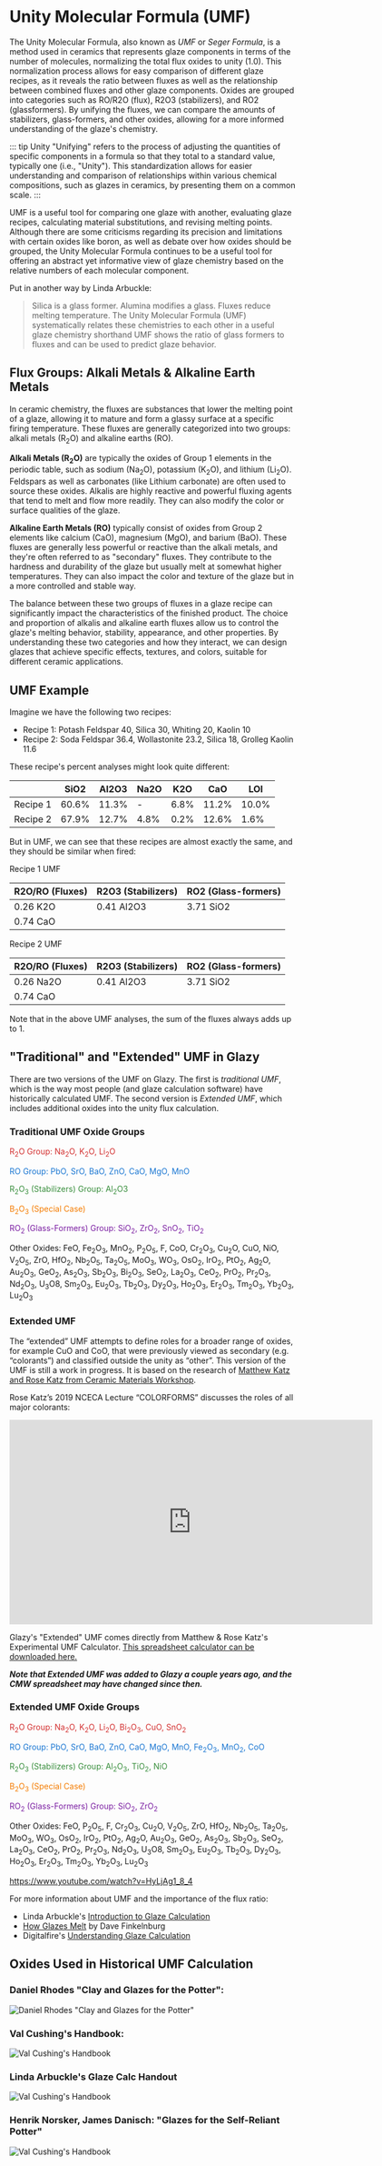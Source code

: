 # Unity Molecular Formula (UMF)

The Unity Molecular Formula, also known as _UMF_ or _Seger Formula_, is a method used in ceramics that represents glaze components in terms of the number of molecules, normalizing the total flux oxides to unity (1.0). This normalization process allows for easy comparison of different glaze recipes, as it reveals the ratio between fluxes as well as the relationship between combined fluxes and other glaze components. Oxides are grouped into categories such as RO/R2O (flux), R2O3 (stabilizers), and RO2 (glassformers). By unifying the fluxes, we can compare the amounts of stabilizers, glass-formers, and other oxides, allowing for a more informed understanding of the glaze's chemistry.

::: tip Unity
"Unifying" refers to the process of adjusting the quantities of specific components in a formula so that they total to a standard value, typically one (i.e., "Unity"). This standardization allows for easier understanding and comparison of relationships within various chemical compositions, such as glazes in ceramics, by presenting them on a common scale.
:::

UMF is a useful tool for comparing one glaze with another, evaluating glaze recipes, calculating material substitutions, and revising melting points. Although there are some criticisms regarding its precision and limitations with certain oxides like boron, as well as debate over how oxides should be grouped, the Unity Molecular Formula continues to be a useful tool for offering an abstract yet informative view of glaze chemistry based on the relative numbers of each molecular component.

Put in another way by Linda Arbuckle:

> Silica is a glass former. Alumina modifies a glass. Fluxes reduce melting temperature. The Unity Molecular Formula (UMF) systematically relates these chemistries to each other in a useful glaze chemistry shorthand UMF shows the ratio of glass formers to fluxes and can be used to predict glaze behavior.

## Flux Groups: Alkali Metals & Alkaline Earth Metals

In ceramic chemistry, the fluxes are substances that lower the melting point of a glaze, allowing it to mature and form a glassy surface at a specific firing temperature. These fluxes are generally categorized into two groups: alkali metals (R<sub>2</sub>O) and alkaline earths (RO).

**Alkali Metals (R<sub>2</sub>O)** are typically the oxides of Group 1 elements in the periodic table, such as sodium (Na<sub>2</sub>O), potassium (K<sub>2</sub>O), and lithium (Li<sub>2</sub>O). Feldspars as well as carbonates (like Lithium carbonate) are often used to source these oxides. Alkalis are highly reactive and powerful fluxing agents that tend to melt and flow more readily. They can also modify the color or surface qualities of the glaze.

**Alkaline Earth Metals (RO)** typically consist of oxides from Group 2 elements like calcium (CaO), magnesium (MgO), and barium (BaO). These fluxes are generally less powerful or reactive than the alkali metals, and they're often referred to as "secondary" fluxes. They contribute to the hardness and durability of the glaze but usually melt at somewhat higher temperatures. They can also impact the color and texture of the glaze but in a more controlled and stable way.

The balance between these two groups of fluxes in a glaze recipe can significantly impact the characteristics of the finished product. The choice and proportion of alkalis and alkaline earth fluxes allow us to control the glaze's melting behavior, stability, appearance, and other properties. By understanding these two categories and how they interact, we can design glazes that achieve specific effects, textures, and colors, suitable for different ceramic applications.

## UMF Example

Imagine we have the following two recipes:

- Recipe 1: Potash Feldspar 40, Silica 30, Whiting 20, Kaolin 10
- Recipe 2: Soda Feldspar 36.4, Wollastonite 23.2, Silica 18, Grolleg Kaolin 11.6

These recipe's percent analyses might look quite different:

|          | SiO2  | Al2O3 | Na2O | K2O  | CaO   | LOI   |
| -------- | ----- | ----- | ---- | ---- | ----- | ----- |
| Recipe 1 | 60.6% | 11.3% | -    | 6.8% | 11.2% | 10.0% |
| Recipe 2 | 67.9% | 12.7% | 4.8% | 0.2% | 12.6% | 1.6%  |

But in UMF, we can see that these recipes are almost exactly the same, and they should be similar when fired:

Recipe 1 UMF

| R2O/RO (Fluxes) | R2O3 (Stabilizers) | RO2 (Glass-formers) |
| --------------- | ------------------ | ------------------- |
| 0.26 K2O        | 0.41 Al2O3         | 3.71 SiO2           |
| 0.74 CaO        |                    |

Recipe 2 UMF

| R2O/RO (Fluxes) | R2O3 (Stabilizers) | RO2 (Glass-formers) |
| --------------- | ------------------ | ------------------- |
| 0.26 Na2O       | 0.41 Al2O3         | 3.71 SiO2           |
| 0.74 CaO        |                    |

Note that in the above UMF analyses, the sum of the fluxes always adds up to 1.

## "Traditional" and "Extended" UMF in Glazy

There are two versions of the UMF on Glazy. The first is _traditional UMF_, which is the way most people (and glaze calculation software) have historically calculated UMF. The second version is _Extended UMF_, which includes additional oxides into the unity flux calculation.

### Traditional UMF Oxide Groups

<span style="color: #d32f2f;">R<sub>2</sub>O Group: Na<sub>2</sub>O, K<sub>2</sub>O, Li<sub>2</sub>O</span>

<span style="color: #1976d2;">RO Group: PbO, SrO, BaO, ZnO, CaO, MgO, MnO</span>

<span style="color: #388e3c;">R<sub>2</sub>O<sub>3</sub> (Stabilizers) Group: Al<sub>2</sub>O3</span>

<span style="color: #f57c00;">B<sub>2</sub>O<sub>3</sub> (Special Case)</span>

<span style="color: #7b1fa2;">RO<sub>2</sub> (Glass-Formers) Group: SiO<sub>2</sub>, ZrO<sub>2</sub>, SnO<sub>2</sub>, TiO<sub>2</sub></span>

<span>Other Oxides: FeO, Fe<sub>2</sub>O<sub>3</sub>, MnO<sub>2</sub>, P<sub>2</sub>O<sub>5</sub>, F, CoO, Cr<sub>2</sub>O<sub>3</sub>, Cu<sub>2</sub>O, CuO, NiO, V<sub>2</sub>O<sub>5</sub>, ZrO, HfO<sub>2</sub>, Nb<sub>2</sub>O<sub>5</sub>, Ta<sub>2</sub>O<sub>5</sub>, MoO<sub>3</sub>, WO<sub>3</sub>, OsO<sub>2</sub>, IrO<sub>2</sub>, PtO<sub>2</sub>, Ag<sub>2</sub>O, Au<sub>2</sub>O<sub>3</sub>, GeO<sub>2</sub>, As<sub>2</sub>O<sub>3</sub>, Sb<sub>2</sub>O<sub>3</sub>, Bi<sub>2</sub>O<sub>3</sub>, SeO<sub>2</sub>, La<sub>2</sub>O<sub>3</sub>, CeO<sub>2</sub>, PrO<sub>2</sub>, Pr<sub>2</sub>O<sub>3</sub>, Nd<sub>2</sub>O<sub>3</sub>, U<sub>3</sub>O8, Sm<sub>2</sub>O<sub>3</sub>, Eu<sub>2</sub>O<sub>3</sub>, Tb<sub>2</sub>O<sub>3</sub>, Dy<sub>2</sub>O<sub>3</sub>, Ho<sub>2</sub>O<sub>3</sub>, Er<sub>2</sub>O<sub>3</sub>, Tm<sub>2</sub>O<sub>3</sub>, Yb<sub>2</sub>O<sub>3</sub>, Lu<sub>2</sub>O<sub>3</sub></span>

### Extended UMF

The “extended” UMF attempts to define roles for a broader range of oxides, for example CuO and CoO, that were previously viewed as secondary (e.g. “colorants”) and classified outside the unity as “other”. This version of the UMF is still a work in progress. It is based on the research of [Matthew Katz and Rose Katz from Ceramic Materials Workshop](https://www.ceramicmaterialsworkshop.com/online-classes.html).

Rose Katz’s 2019 NCECA Lecture “COLORFORMS” discusses the roles of all major colorants:

<iframe width="640" height="360" src="https://www.youtube.com/embed/RWYCKFVy3qo" frameborder="0" allow="accelerometer; autoplay; encrypted-media; gyroscope; picture-in-picture" allowfullscreen></iframe>

Glazy's "Extended" UMF comes directly from Matthew & Rose Katz's Experimental UMF Calculator. [This spreadsheet calculator can be downloaded here.](https://www.ceramicmaterialsworkshop.com/umf-calculator.html)

**_Note that Extended UMF was added to Glazy a couple years ago, and the CMW spreadsheet may have changed since then._**

### Extended UMF Oxide Groups

<span style="color: #d32f2f;">R<sub>2</sub>O Group: Na<sub>2</sub>O, K<sub>2</sub>O, Li<sub>2</sub>O, Bi<sub>2</sub>O<sub>3</sub>, CuO, SnO<sub>2</sub></span>

<span style="color: #1976d2;">RO Group: PbO, SrO, BaO, ZnO, CaO, MgO, MnO, Fe<sub>2</sub>O<sub>3</sub>, MnO<sub>2</sub>, CoO</span>

<span style="color: #388e3c;">R<sub>2</sub>O<sub>3</sub> (Stabilizers) Group: Al<sub>2</sub>O<sub>3</sub>, TiO<sub>2</sub>, NiO</span>

<span style="color: #f57c00;">B<sub>2</sub>O<sub>3</sub> (Special Case)</span>

<span style="color: #7b1fa2;">RO<sub>2</sub> (Glass-Formers) Group: SiO<sub>2</sub>, ZrO<sub>2</sub></span>

<span>Other Oxides: FeO, P<sub>2</sub>O<sub>5</sub>, F, Cr<sub>2</sub>O<sub>3</sub>, Cu<sub>2</sub>O, V<sub>2</sub>O<sub>5</sub>, ZrO, HfO<sub>2</sub>, Nb<sub>2</sub>O<sub>5</sub>, Ta<sub>2</sub>O<sub>5</sub>, MoO<sub>3</sub>, WO<sub>3</sub>, OsO<sub>2</sub>, IrO<sub>2</sub>, PtO<sub>2</sub>, Ag<sub>2</sub>O, Au<sub>2</sub>O<sub>3</sub>, GeO<sub>2</sub>, As<sub>2</sub>O<sub>3</sub>, Sb<sub>2</sub>O<sub>3</sub>, SeO<sub>2</sub>, La<sub>2</sub>O<sub>3</sub>, CeO<sub>2</sub>, PrO<sub>2</sub>, Pr<sub>2</sub>O<sub>3</sub>, Nd<sub>2</sub>O<sub>3</sub>, U<sub>3</sub>O8, Sm<sub>2</sub>O<sub>3</sub>, Eu<sub>2</sub>O<sub>3</sub>, Tb<sub>2</sub>O<sub>3</sub>, Dy<sub>2</sub>O<sub>3</sub>, Ho<sub>2</sub>O<sub>3</sub>, Er<sub>2</sub>O<sub>3</sub>, Tm<sub>2</sub>O<sub>3</sub>, Yb<sub>2</sub>O<sub>3</sub>, Lu<sub>2</sub>O<sub>3</sub></span>

https://www.youtube.com/watch?v=HyLjAg1_8_4

For more information about UMF and the importance of the flux ratio:

- Linda Arbuckle's [Introduction to Glaze Calculation](http://lindaarbuckle.com/handouts/glaze-calc-intro.pdf)
- [How Glazes Melt](/downloads/pdf/Finkelnburg-NCECA%202012-PDF.pdf) by Dave Finkelnburg
- Digitalfire's [Understanding Glaze Calculation](https://digitalfire.com/article/glaze+chemistry+basics+-+formula%2C+analysis%2C+mole%25%2C+unity+)

## Oxides Used in Historical UMF Calculation

### Daniel Rhodes "Clay and Glazes for the Potter":

![Daniel Rhodes "Clay and Glazes for the Potter"](./img/rhodes.jpg)

### Val Cushing's Handbook:

![Val Cushing's Handbook](./img/vc.jpg)

### Linda Arbuckle's Glaze Calc Handout

![Val Cushing's Handbook](./img/arbuckle.png)

### Henrik Norsker, James Danisch: "Glazes for the Self-Reliant Potter"

![Val Cushing's Handbook](./img/self-reliant.png)
